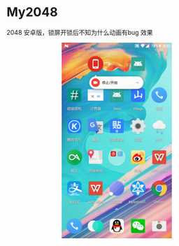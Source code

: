 # My2048
2048 安卓版，锁屏开锁后不知为什么动画有bug 效果
<div align="center"><img src="https://github.com/ccy01/My2048/blob/master/picture/one.gif?raw=true" width=50%" height="30%"/></div> 


